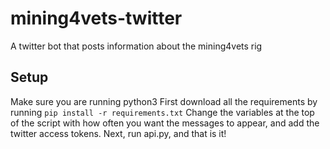 # mining4vets-twitter
A twitter bot that posts information about the mining4vets rig  

## Setup
Make sure you are running python3
First download all the requirements by running `pip install -r requirements.txt`
Change the variables at the top of the script with how often you want the messages to appear, and add the twitter access tokens.
Next, run api.py, and that is it!
